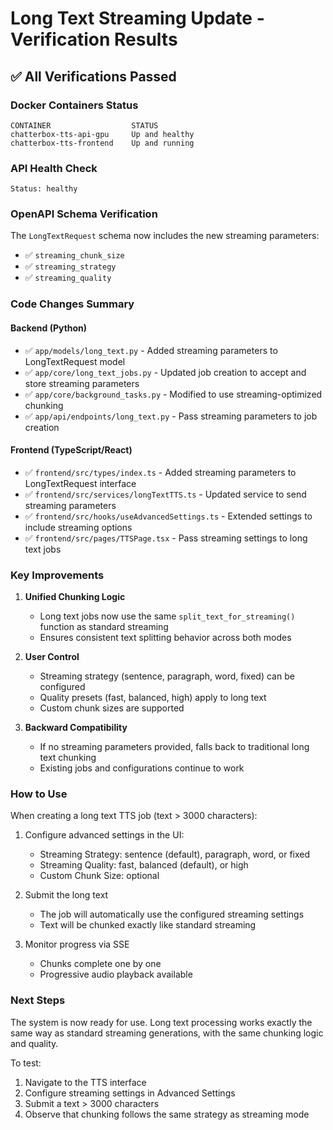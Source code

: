 # Long Text Streaming Update - Verification Results

## ✅ All Verifications Passed

### Docker Containers Status
```
CONTAINER                  STATUS
chatterbox-tts-api-gpu     Up and healthy
chatterbox-tts-frontend    Up and running
```

### API Health Check
```
Status: healthy
```

### OpenAPI Schema Verification
The `LongTextRequest` schema now includes the new streaming parameters:
- ✅ `streaming_chunk_size`
- ✅ `streaming_strategy`
- ✅ `streaming_quality`

### Code Changes Summary

#### Backend (Python)
- ✅ `app/models/long_text.py` - Added streaming parameters to LongTextRequest model
- ✅ `app/core/long_text_jobs.py` - Updated job creation to accept and store streaming parameters
- ✅ `app/core/background_tasks.py` - Modified to use streaming-optimized chunking
- ✅ `app/api/endpoints/long_text.py` - Pass streaming parameters to job creation

#### Frontend (TypeScript/React)
- ✅ `frontend/src/types/index.ts` - Added streaming parameters to LongTextRequest interface
- ✅ `frontend/src/services/longTextTTS.ts` - Updated service to send streaming parameters
- ✅ `frontend/src/hooks/useAdvancedSettings.ts` - Extended settings to include streaming options
- ✅ `frontend/src/pages/TTSPage.tsx` - Pass streaming settings to long text jobs

### Key Improvements

1. **Unified Chunking Logic**
   - Long text jobs now use the same `split_text_for_streaming()` function as standard streaming
   - Ensures consistent text splitting behavior across both modes

2. **User Control**
   - Streaming strategy (sentence, paragraph, word, fixed) can be configured
   - Quality presets (fast, balanced, high) apply to long text
   - Custom chunk sizes are supported

3. **Backward Compatibility**
   - If no streaming parameters provided, falls back to traditional long text chunking
   - Existing jobs and configurations continue to work

### How to Use

When creating a long text TTS job (text > 3000 characters):

1. Configure advanced settings in the UI:
   - Streaming Strategy: sentence (default), paragraph, word, or fixed
   - Streaming Quality: fast, balanced (default), or high
   - Custom Chunk Size: optional

2. Submit the long text
   - The job will automatically use the configured streaming settings
   - Text will be chunked exactly like standard streaming

3. Monitor progress via SSE
   - Chunks complete one by one
   - Progressive audio playback available

### Next Steps

The system is now ready for use. Long text processing works exactly the same way as standard streaming generations, with the same chunking logic and quality.

To test:
1. Navigate to the TTS interface
2. Configure streaming settings in Advanced Settings
3. Submit a text > 3000 characters
4. Observe that chunking follows the same strategy as streaming mode

